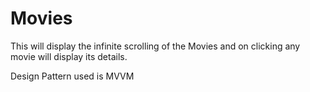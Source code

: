 # Movies
This will display the infinite scrolling of the Movies and on clicking any movie will display its details.

Design Pattern used is MVVM
